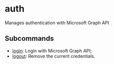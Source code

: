 # auth

Manages authentication with Microsoft Graph API

## Subcommands

* [login](mailer-auth-login.md): Login with Microsoft Graph API;
* [logout](mailer-auth-logout.md): Remove the current credentials.
